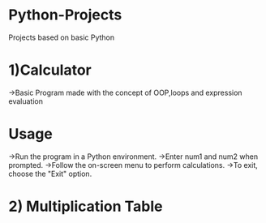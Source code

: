 # Python-Projects
Projects based on basic Python

# 1)Calculator
->Basic Program made with the concept of OOP,loops and expression evaluation
# Usage
->Run the program in a Python environment.
->Enter num1 and num2 when prompted.
->Follow the on-screen menu to perform calculations.
->To exit, choose the "Exit" option.

# 2) Multiplication Table
